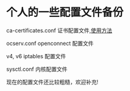 # 个人的一些配置文件备份

ca-certificates.conf 	证书配置文件,[使用方法](https://manpages.debian.org/stretch/ca-certificates/update-ca-certificates.8.en.html)

ocserv.conf		openconnect 配置文件
	
v4, v6			iptables 配置文件

sysctl.conf		内核配置文件

现在的配置文件还比较粗糙，欢迎补充!
